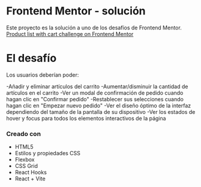 # Frontend Mentor - solución

Este proyecto es la solución a uno de los desafíos de Frontend Mentor.
[Product list with cart challenge on Frontend Mentor](https://www.frontendmentor.io/challenges/product-list-with-cart-5MmqLVAp_d)

# El desafío

Los usuarios deberían poder:

-Añadir y eliminar artículos del carrito
-Aumentar/disminuir la cantidad de artículos en el carrito
-Ver un modal de confirmación de pedido cuando hagan clic en "Confirmar pedido"
-Restablecer sus selecciones cuando hagan clic en "Empezar nuevo pedido"
-Ver el diseño óptimo de la interfaz dependiendo del tamaño de la pantalla de su dispositivo
-Ver los estados de hover y focus para todos los elementos interactivos de la página

### Creado con

- HTML5
- Estilos y propiedades CSS
- Flexbox
- CSS Grid
- React Hooks
- React + Vite
